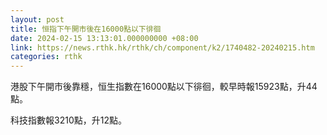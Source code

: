 ```yaml
---
layout: post
title: 恒指下午開市後在16000點以下徘徊
date: 2024-02-15 13:13:01.000000000 +08:00
link: https://news.rthk.hk/rthk/ch/component/k2/1740482-20240215.htm
categories: rthk
---
```


港股下午開市後靠穩，恒生指數在16000點以下徘徊，較早時報15923點，升44點。

科技指數報3210點，升12點。
